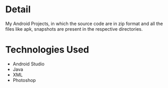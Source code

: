 # Detail
My Android Projects, in which the source code are in zip format and all the files like apk, snapshots are present in the respective directories.

# Technologies Used
* Android Studio
* Java
* XML
* Photoshop
